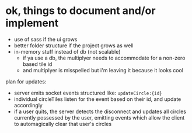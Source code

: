 # ok, things to document and/or implement

- use of sass if the ui grows
- better folder structure if the project grows as well
- in-memory stuff instead of db (not scalable)
  - if ya use a db, the multiplyer needs to accommodate for a non-zero based tile id
  - and multiplyer is misspelled but i'm leaving it because it looks cool

plan for updates:

- server emits socket events structured like: `updateCircle:{id}`
- individual circleTiles listen for the event based on their id, and update accordingly
- if a user quits, the server detects the disconnect and updates all circles currently possessed by the user, emitting events which allow the client to automagically clear that user's circles
